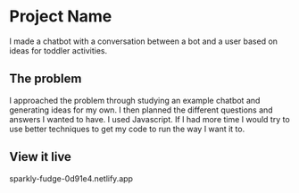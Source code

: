 # Project Name

I made a chatbot with a conversation between a bot and a user based on ideas for toddler activities. 

## The problem

I approached the problem through studying an example chatbot and generating ideas for my own. I then planned the different questions and answers I wanted to have.  I used Javascript. If I had more time I would try to use better techniques to get my code to run the way I want it to. 

## View it live

sparkly-fudge-0d91e4.netlify.app
